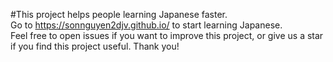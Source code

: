 #This project helps people learning Japanese faster.  
Go to https://sonnguyen2djv.github.io/ to start learning Japanese.  
Feel free to open issues if you want to improve this project, or give us a star if you find this project useful. Thank you!
